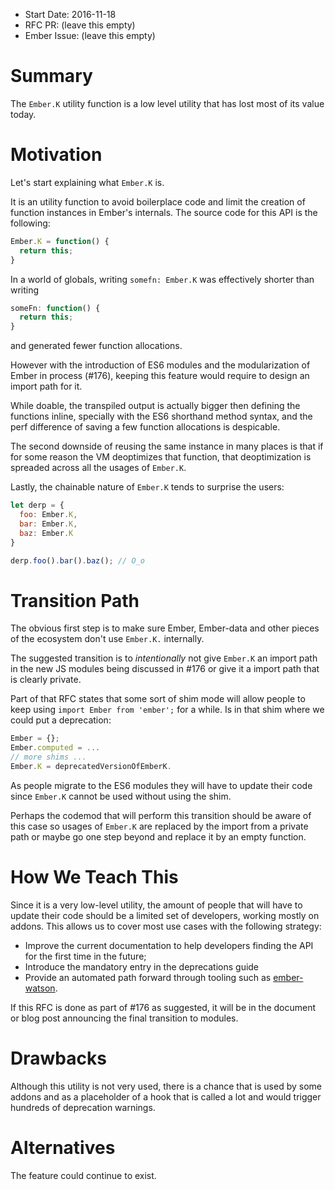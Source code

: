 - Start Date: 2016-11-18
- RFC PR: (leave this empty)
- Ember Issue: (leave this empty)

# Summary

The `Ember.K` utility function is a low level utility that has lost most of its value today.

# Motivation

Let's start explaining what `Ember.K` is.

It is an utility function to avoid boilerplace code and limit the creation of function instances
in Ember's internals. The source code for this API is the following:

```js
Ember.K = function() {
  return this;
}
```

In a world of globals, writing `somefn: Ember.K` was effectively shorter
than writing

```js
someFn: function() {
  return this;
}
```

and generated fewer function allocations.

However with the introduction of ES6 modules and the modularization of Ember
in process (#176), keeping this feature would require to design an import path for it.

While doable, the transpiled output is actually bigger then defining the functions
inline, specially with the ES6 shorthand method syntax, and the perf difference
of saving a few function allocations is despicable.

The second downside of reusing the same instance in many places is that if for
some reason the VM deoptimizes that function, that deoptimization is spreaded
across all the usages of `Ember.K`.

Lastly, the chainable nature of `Ember.K` tends to surprise the users:

```js
let derp = {
  foo: Ember.K,
  bar: Ember.K,
  baz: Ember.K
}

derp.foo().bar().baz(); // O_o
```

# Transition Path

The obvious first step is to make sure Ember, Ember-data and other pieces of the
ecosystem don't use `Ember.K.` internally.

The suggested transition is to *intentionally* not give `Ember.K` an import path in the new JS modules
being discussed in #176 or give it a import path that is clearly private.

Part of that RFC states that some sort of shim mode will allow people to keep using
`import Ember from 'ember';` for a while. Is in that shim where we could put a deprecation:

```js
Ember = {};
Ember.computed = ...
// more shims ...
Ember.K = deprecatedVersionOfEmberK.
```

As people migrate to the ES6 modules they will have to update their code since `Ember.K`
cannot be used without using the shim.

Perhaps the codemod that will perform this transition should be aware of this case so usages of `Ember.K`
are replaced by the import from a private path or maybe go one step beyond and replace
it by an empty function.

# How We Teach This

Since it is a very low-level utility,
the amount of people that will have to update their code should be a limited set of developers, working mostly on addons.
This allows us to cover most use cases with the following strategy:
* Improve the current documentation to help developers finding the API for the first time in the future;
* Introduce the mandatory entry in the deprecations guide
* Provide an automated path forward through tooling such as [ember-watson](https://github.com/abuiles/ember-watson).

If this RFC is done as part of #176 as suggested,
it will be in the document or blog post announcing the final transition to modules.

# Drawbacks

Although this utility is not very used, there is a chance that is used by some
addons and as a placeholder of a hook that is called a lot and would trigger
hundreds of deprecation warnings.

# Alternatives

The feature could continue to exist.

